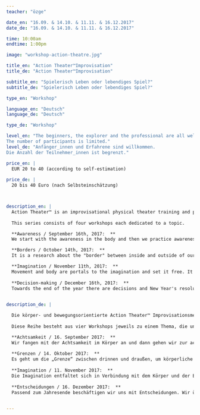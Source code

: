 ```yaml
---
teacher: "özge"

date_en: "16.09. & 14.10. & 11.11. & 16.12.2017"
date_de: "16.09. & 14.10. & 11.11. & 16.12.2017"

time: 10:00am
endtime: 1:00pm

image: "workshop-action-theatre.jpg"

title_en: "Action Theater™Improvisation"
title_de: "Action Theater™Improvisation"

subtitle_en: "Spielerisch Leben oder lebendiges Spiel?"
subtitle_de: "Spielerisch Leben oder lebendiges Spiel?"

type_en: "Workshop"

language_en: "Deutsch"
language_de: "Deutsch"

type_de: "Workshop"

level_en: "The beginners, the explorer and the professional are all welcome.    
The number of participants is limited."
level_de: "Anfänger_innen und Erfahrene sind willkommen.    
Die Anzahl der Teilnehmer_innen ist begrenzt."

price_en: |
  EUR 20 to 40 (according to self-estimation)
  
price_de: |
  20 bis 40 Euro (nach Selbsteinschätzung)



description_en: |
  Action Theater™ is an improvisational physical theater training and performance method. It addresses perception, awareness and the process of change. It integrates body and mind and promotes spontaneous and conscious expression. We follow the changing contents of our inner and outer awareness and respond to it through movement, vocalization, and speech. Fundamental to the practice of Action Theater™  to achieve more presence on stage and in life.  
  
  This series consists of four workshops each dedicated to a topic.   

  **Awareness / September 16th, 2017:  **    
  We start with the awareness in the body and then we practice awareness in action in the space in contact with the others.  

  **Borders / October 14th, 2017:  **    
  It is a research about the "border" between inside and outside of our body, reflection on the physical and social boundaries.  

  **Imagination / November 11th, 2017:  **    
  Movement and body are portals to the imagination and set it free. It is all about being then being “creative”. 
  
  **Decision-making / December 16th, 2017:  **    
  Towards the end of the year there are decisions and New Year's resolutions to make. We practice letting go (of the past) and committing joyfully to what is to come with new energy. 

  
description_de: |

  Die körper- und bewegungsorientierte Action Theater™ Improvisationsmethode arbeitet mit Wahrnehmung, Bewusstsein und dessen Veränderungsprozesse. Sie integriert Körper und Geist und fördert den spontanen und bewussten Ausdruck. Wir folgen den wechselnden Inhalten unserer inneren und äußeren Wahrnehmung und antworten auf sie durch körperliche, stimmliche und/oder sprachliche Handlungen (actions). Ein Ziel dieser Methode ist mehr Präsenz auf der Bühne und im Leben zu erreichen.  
  
  Diese Reihe besteht aus vier Workshops jeweils zu einem Thema, die unabhängig voneinander besucht werden können. 

  **Achtsamkeit / 16. September 2017:  **     
  Wir fangen mit der Achtsamkeit im Körper an und dann gehen wir zur achtsamen Handlung im Raum in Kontakt mit den anderen.  
  
  **Grenzen / 14. Oktober 2017:  **      
  Es geht um die „Grenze“ zwischen drinnen und draußen, um körperliche und gesellschaftliche Grenzen.  
  
  **Imagination / 11. November 2017:  **     
  Die Imagination entfaltet sich in Verbindung mit dem Körper und der Bewegung. Es ist leichter und einfach zu „sein“ als „kreativ“ zu sein.  
  
  **Entscheidungen / 16. Dezember 2017:  **     
  Passend zum Jahresende beschäftigen wir uns mit Entscheidungen. Wir üben uns im Loslassen und in Entschlossenheit, um uns mit Freude und Energie auf das kommende Jahr einzulassen, indem wir in Gelassenheit das Vergangene verabschieden.

  
---
```



